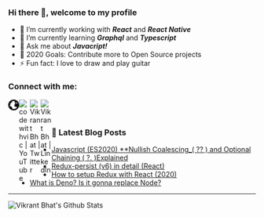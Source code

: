 ### Hi there 👋, welcome to my profile

<!--
**bhatvikrant/bhatVikrant** is a ✨ _special_ ✨ repository because its `README.md` (this file) appears on your GitHub profile.

Here are some ideas to get you started:
- 👯 I’m looking to collaborate on ...
- 🤔 I’m looking for help with ...
- 📫 How to reach me: ...
- 😄 Pronouns: ...
- ⚡ Fun fact: ...

-->

- 🔭 I’m currently working with **_React_** and **_React Native_**
- 🌱 I’m currently learning **_Graphql_** and **_Typescript_**
- 💬 Ask me about **_Javacript!_**
- 🥅 2020 Goals: Contribute more to Open Source projects
- ⚡ Fun fact: I love to draw and play guitar

### Connect with me:

[<img align="left" alt="https://vikrantbhat.netlify.app/" width="22px" src="https://raw.githubusercontent.com/iconic/open-iconic/master/svg/globe.svg" />][website]
[<img align="left" alt="codewithvic | YouTube" width="22px" src="https://cdn.jsdelivr.net/npm/simple-icons@v3/icons/youtube.svg" />][youtube]
[<img align="left" alt="Vikrant Bhat | Twitter" width="22px" src="https://cdn.jsdelivr.net/npm/simple-icons@v3/icons/twitter.svg" />][twitter]
[<img align="left" alt="Vikrant Bhat | LinkedIn" width="22px" src="https://cdn.jsdelivr.net/npm/simple-icons@v3/icons/linkedin.svg" />][linkedin]

<br />
<br />

### 📕 Latest Blog Posts

<!-- BLOG-POST-LIST:START -->

- [Javascript (ES2020) \*\*Nullish Coalescing\_( ?? ) and Optional Chaining ( ?. )Explained](https://dev.to/vikrantbhat/javascript-es2020-nullish-coalescing-and-optional-chaining-explained-3pkg)
- [Redux-persist (v6) in detail (React)](https://dev.to/vikrantbhat/redux-persist-v6-in-detail-react-10nh)
- [How to setup Redux with React (2020)](https://dev.to/vikrantbhat/how-to-setup-redux-with-react-2020-cdj)
- [What is Deno? Is it gonna replace Node?](https://dev.to/vikrantbhat/what-is-deno-is-it-gonna-replace-node-34o6)
<!-- BLOG-POST-LIST:END -->

---

<img align="left" alt="Vikrant Bhat's Github Stats" src="https://github-readme-stats.vercel.app/api?username=bhatVikrant&show_icons=true&hide_border=true" />

[website]: https://underreacted.netlify.app/
[twitter]: https://twitter.com/vikrantbhat1022
[youtube]: https://www.youtube.com/c/codewithvic
[linkedin]: https://www.linkedin.com/in/vikrant-bhat-2b6221189/
